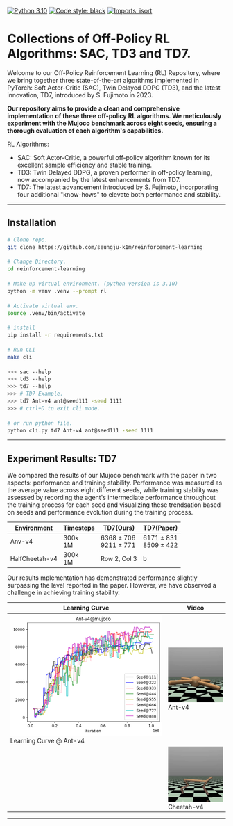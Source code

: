 [![Python 3.10](https://img.shields.io/badge/python-3.10-blue.svg)](https://www.python.org/downloads/release/python-380/)
[![Code style: black](https://img.shields.io/badge/code%20style-black-000000.svg)](https://github.com/psf/black)
[![Imports: isort](https://img.shields.io/badge/imports-isort-white)](https://pycqa.github.io/isort/)

# Collections of Off-Policy RL Algorithms: SAC, TD3 and TD7.

Welcome to our Off-Policy Reinforcement Learning (RL) Repository, where we bring together three state-of-the-art algorithms implemented in PyTorch: Soft Actor-Critic (SAC), Twin Delayed DDPG (TD3), and the latest innovation, TD7, introduced by S. Fujimoto in 2023.

**Our repository aims to provide a clean and comprehensive implementation of these three off-policy RL algorithms. We meticulously experiment with the Mujoco benchmark across eight seeds, ensuring a thorough evaluation of each algorithm's capabilities.**

RL Algorithms:

- SAC: Soft Actor-Critic, a powerful off-policy algorithm known for its excellent sample efficiency and stable training.
- TD3: Twin Delayed DDPG, a proven performer in off-policy learning, now accompanied by the latest enhancements from TD7.
- TD7: The latest advancement introduced by S. Fujimoto, incorporating four additional "know-hows" to elevate both performance and stability.

______________________________________________________________________

## Installation

```bash
# Clone repo.
git clone https://github.com/seungju-k1m/reinforcement-learning

# Change Directory.
cd reinforcement-learning

# Make-up virtual environment. (python version is 3.10)
python -m venv .venv --prompt rl

# Activate virtual env.
source .venv/bin/activate

# install
pip install -r requirements.txt

# Run CLI
make cli

>>> sac --help
>>> td3 --help
>>> td7 --help
>>> # TD7 Example.
>>> td7 Ant-v4 ant@seed111 -seed 1111
>>> # ctrl+D to exit cli mode.

# or run python file.
python cli.py td7 Ant-v4 ant@seed111 -seed 1111
```

______________________________________________________________________

## Experiment Results: TD7

We compared the results of our Mujoco benchmark with the paper in two aspects: performance and training stability. Performance was measured as the average value across eight different seeds, while training stability was assessed by recording the agent's intermediate performance throughout the training process for each seed and visualizing these trendsation based on seeds and performance evolution during the training process.

| Environment    | Timesteps    | TD7(Ours)                  | TD7(Paper)                 |
| -------------- | ------------ | -------------------------- | -------------------------- |
| Anv-v4         | 300k <br> 1M | 6368 ± 706 <br> 9211 ± 771 | 6171 ± 831 <br> 8509 ± 422 |
| HalfCheetah-v4 | 300k <br> 1M | Row 2, Col 3               | b                          |

Our results mplementation has demonstrated performance slightly surpassing the level reported in the paper. However, we have observed a challenge in achieving training stability.

| Learning Curve                                       | Video                                         |
| ---------------------------------------------------- | --------------------------------------------- |
| ![image](./data/td7_ant.png) Learning Curve @ Ant-v4 | ![td7_gif](data/td7_ant.gif)Ant-v4            |
|                                                      | ![td7_ch_gif](data/td7_cheetah.gif)Cheetah-v4 |

______________________________________________________________________
